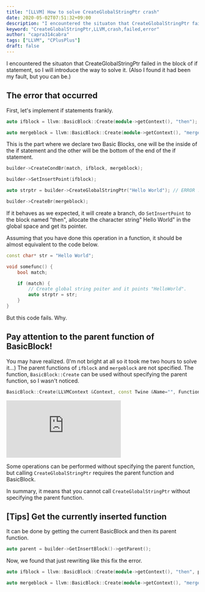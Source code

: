```yaml
---
title: "[LLVM] How to solve CreateGlobalStringPtr crash"
date: 2020-05-02T07:51:32+09:00
description: "I encountered the situaton that CreateGlobalStringPtr failed in the block of if statement, so I will introduce the way to solve it."
keyword: "CreateGlobalStringPtr,LLVM,crash,failed,error"
author: "capra314cabra"
tags: ["LLVM", "CPlusPlus"]
draft: false
---
```


I encountered the situaton that CreateGlobalStringPtr failed in the block of if statement, so I will introduce the way to solve it. (Also I found it had been my fault, but you can be.)

## The error that occurred

First, let's implement if statements frankly.

``` C++
auto ifblock = llvm::BasicBlock::Create(module->getContext(), "then");

auto mergeblock = llvm::BasicBlock::Create(module->getContext(), "merged");
```

This is the part where we declare two Basic Blocks, one will be the inside of the if statement and the other will be the bottom of the end of the if statement.

``` C++
builder->CreateCondBr(match, ifblock, mergeblock);

builder->SetInsertPoint(ifblock);

auto strptr = builder->CreateGlobalStringPtr("Hello World"); // ERROR !

builder->CreateBr(mergeblock);
```

If it behaves as we expected, it will create a branch, do `SetInsertPoint` to the block named "then", allocate the character string" Hello World" in the global space and get its pointer.

Assuming that you have done this operation in a function, it should be almost equivalent to the code below.

``` C++
const char* str = "Hello World";

void somefunc() {
    bool match;

    if (match) {
        // Create global string poiter and it points "HelloWorld".
        auto strptr = str;
    }
}
```

But this code fails. Why.

## Pay attention to the parent function of BasicBlock!

You may have realized. (I'm not bright at all so it took me two hours to solve it...)
The parent functions of `ifblock` and `mergeblock` are not specified. The function, `BasicBlock::Create` can be used without specifying the parent function, so I wasn't noticed.

``` C++
BasicBlock::Create(LLVMContext &Context, const Twine &Name="", Function *Parent=nullptr, BasicBlock *InsertBefore=nullptr);
```

![llvm::BasicBlock Class Reference](https://llvm.org/doxygen/classllvm_1_1BasicBlock.html)

Some operations can be performed without specifying the parent function, but calling `CreateGlobalStringPtr` requires the parent function and BasicBlock.

In summary, it means that you cannot call `CreateGlobalStringPtr` without specifying the parent function.

## [Tips] Get the currently inserted function

It can be done by getting the current BasicBlock and then its parent function.

``` C++
auto parent = builder->GetInsertBlock()->getParent();
```

Now, we found that just rewriting like this fix the error.

``` C++
auto ifblock = llvm::BasicBlock::Create(module->getContext(), "then", parent);

auto mergeblock = llvm::BasicBlock::Create(module->getContext(), "merged", parent);
```